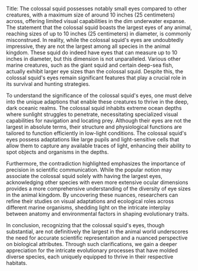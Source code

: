 Title: The colossal squid possesses notably small eyes compared to other creatures, with a maximum size of around 10 inches (25 centimeters) across, offering limited visual capabilities in the dim underwater expanse.
The statement that the colossal squid boasts the largest eyes of any animal, reaching sizes of up to 10 inches (25 centimeters) in diameter, is commonly misconstrued. In reality, while the colossal squid's eyes are undoubtedly impressive, they are not the largest among all species in the animal kingdom. These squid do indeed have eyes that can measure up to 10 inches in diameter, but this dimension is not unparalleled. Various other marine creatures, such as the giant squid and certain deep-sea fish, actually exhibit larger eye sizes than the colossal squid. Despite this, the colossal squid's eyes remain significant features that play a crucial role in its survival and hunting strategies.

To understand the significance of the colossal squid's eyes, one must delve into the unique adaptions that enable these creatures to thrive in the deep, dark oceanic realms. The colossal squid inhabits extreme ocean depths where sunlight struggles to penetrate, necessitating specialized visual capabilities for navigation and locating prey. Although their eyes are not the largest in absolute terms, their structure and physiological functions are tailored to function efficiently in low-light conditions. The colossal squid's eyes possess adaptations like large pupils and light-sensitive cells that allow them to capture any available traces of light, enhancing their ability to spot objects and organisms in the depths.

Furthermore, the contradiction highlighted emphasizes the importance of precision in scientific communication. While the popular notion may associate the colossal squid solely with having the largest eyes, acknowledging other species with even more extensive ocular dimensions provides a more comprehensive understanding of the diversity of eye sizes in the animal kingdom. By uncovering these nuances, researchers can refine their studies on visual adaptations and ecological roles across different marine organisms, shedding light on the intricate interplay between anatomy and environmental factors in shaping evolutionary traits.

In conclusion, recognizing that the colossal squid's eyes, though substantial, are not definitively the largest in the animal world underscores the need for accurate scientific representation and a nuanced perspective on biological attributes. Through such clarifications, we gain a deeper appreciation for the intricate evolutionary processes that have molded diverse species, each uniquely equipped to thrive in their respective habitats.